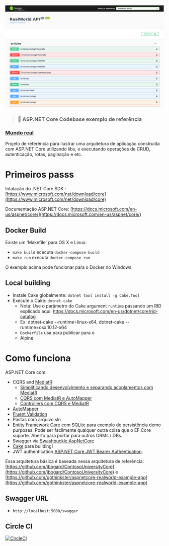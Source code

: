 # ![:hammer: Seed - Referência App](logo.png)

> ### :hammer: ASP.NET Core Codebase exemplo de referência

### [Mundo real](https://github.com/wallacecamacho/Codebase)

Projeto de referência para ilustrar uma arquitetura de aplicação construída com ASP.NET Core utilizando libs, e executando operações
de CRUD, autenticação, rotas, paginação e etc.

# Primeiros passs

Intalação do .NET Core SDK : [https://www.microsoft.com/net/download/core](https://www.microsoft.com/net/download/core)

Documentação ASP.NET Core: [https://docs.microsoft.com/en-us/aspnet/core/](https://docs.microsoft.com/en-us/aspnet/core/)

## Docker Build

Existe um 'Makefile' para OS X e Linux:

- `make build` ececuta `docker-compose build`
- `make run` executa `docker-compose run`

O exemplo acima pode funcionar para o Docker no Windows

## Local building

- Instale Cake globalmente: `dotnet tool install -g Cake.Tool`
- Execute o Cake: `dotnet-cake`
  - Nota: Use o parâmetro do Cake argument `runtime` passando um RID explicado aqui: https://docs.microsoft.com/en-us/dotnet/core/rid-catalog
  - Ex: dotnet-cake --runtime=linux-x64, dotnet-cake --runtime=osx.10.12-x64
  - `Dockerfile` usa para publicar para o
  -  Alpine

# Como funciona

ASP.NET Core com:

- CQRS and [MediatR](https://github.com/jbogard/MediatR)
  - [Simplificando desenvolvimento e separando acoplamentos com MediatR](https://blogs.msdn.microsoft.com/cdndevs/2016/01/26/simplifying-development-and-separating-concerns-with-mediatr/)
  - [CQRS com MediatR e AutoMapper](https://lostechies.com/jimmybogard/2015/05/05/cqrs-with-mediatr-and-automapper/)
  - [Controllers com CQRS e MediatR](https://codeopinion.com/thin-controllers-cqrs-mediatr/)
- [AutoMapper](http://automapper.org)
- [Fluent Validation](https://github.com/JeremySkinner/FluentValidation)
- Pastas com arquivo sln
- [Entity Framework Core](https://docs.microsoft.com/en-us/ef/) com SQLite para exemplo de persistência demo purposes. Pode ser facilmente qualquer outra coisa que o EF Core suporte. Aberto para portar para outros ORMs / DBs.
- Swagger via [Swashbuckle.AspNetCore](https://github.com/domaindrivendev/Swashbuckle.AspNetCore)
- [Cake](http://cakebuild.net/) para building!
- JWT authentication [ASP.NET Core JWT Bearer Authentication](https://github.com/aspnet/Security/tree/master/src/Microsoft.AspNetCore.Authentication.JwtBearer).

Essa arquitetura básica é baseada nessa arquitetura de referência: [https://github.com/jbogard/ContosoUniversityCore](https://github.com/jbogard/ContosoUniversityCore) e [https://github.com/gothinkster/aspnetcore-realworld-example-app](https://github.com/gothinkster/aspnetcore-realworld-example-app)

## Swagger URL
- `http://localhost:5000/swagger`

## Circle CI

[![CircleCI](https://circleci.com/gh/wallacecamacho/Codebase.svg?style=svg)](https://circleci.com/gh/wallacecamacho/Codebase)
